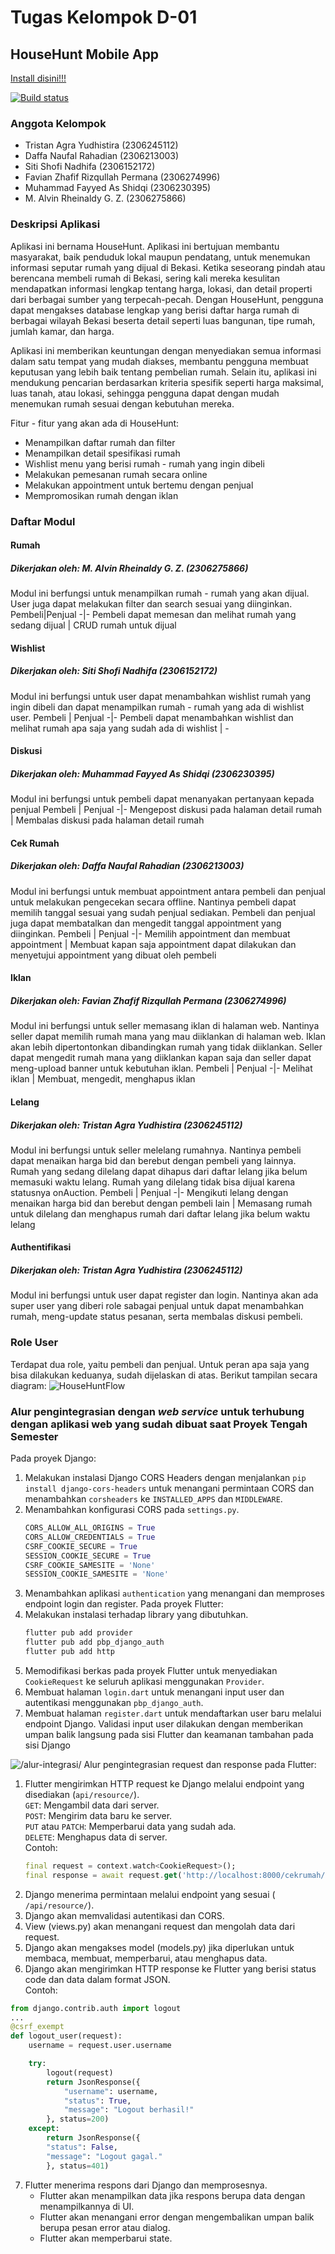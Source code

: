 # Tugas Kelompok D-01

## HouseHunt Mobile App

[Install disini!!!](https://install.appcenter.ms/orgs/pbpd01/apps/househunt/distribution_groups/public/releases/1)

[![Build status](https://build.appcenter.ms/v0.1/apps/15f089e7-bacb-4072-b5ea-0a1fc6573047/branches/main/badge)](https://appcenter.ms)

### Anggota Kelompok

- Tristan Agra Yudhistira (2306245112)
- Daffa Naufal Rahadian (2306213003)
- Siti Shofi Nadhifa (2306152172)
- Favian Zhafif Rizqullah Permana (2306274996)
- Muhammad Fayyed As Shidqi (2306230395)
- M. Alvin Rheinaldy G. Z. (2306275866)

### Deskripsi Aplikasi

Aplikasi ini bernama HouseHunt. Aplikasi ini bertujuan membantu masyarakat, baik penduduk lokal maupun pendatang, untuk menemukan informasi seputar rumah yang dijual di Bekasi. Ketika seseorang pindah atau berencana membeli rumah di Bekasi, sering kali mereka kesulitan mendapatkan informasi lengkap tentang harga, lokasi, dan detail properti dari berbagai sumber yang terpecah-pecah. Dengan HouseHunt, pengguna dapat mengakses database lengkap yang berisi daftar harga rumah di berbagai wilayah Bekasi beserta detail seperti luas bangunan, tipe rumah, jumlah kamar, dan harga.

Aplikasi ini memberikan keuntungan dengan menyediakan semua informasi dalam satu tempat yang mudah diakses, membantu pengguna membuat keputusan yang lebih baik tentang pembelian rumah. Selain itu, aplikasi ini mendukung pencarian berdasarkan kriteria spesifik seperti harga maksimal, luas tanah, atau lokasi, sehingga pengguna dapat dengan mudah menemukan rumah sesuai dengan kebutuhan mereka.

Fitur - fitur yang akan ada di HouseHunt:

- Menampilkan daftar rumah dan filter
- Menampilkan detail spesifikasi rumah
- Wishlist menu yang berisi rumah - rumah yang ingin dibeli
- Melakukan pemesanan rumah secara online
- Melakukan appointment untuk bertemu dengan penjual
- Mempromosikan rumah dengan iklan

### Daftar Modul

#### Rumah

##### Dikerjakan oleh: M. Alvin Rheinaldy G. Z. (2306275866)

Modul ini berfungsi untuk menampilkan rumah - rumah yang akan dijual. User juga dapat melakukan filter dan search sesuai yang diinginkan.
Pembeli|Penjual
-|-
Pembeli dapat memesan dan melihat rumah yang sedang dijual | CRUD rumah untuk dijual

#### Wishlist

##### Dikerjakan oleh: Siti Shofi Nadhifa (2306152172)

Modul ini berfungsi untuk user dapat menambahkan wishlist rumah yang ingin dibeli dan dapat menampilkan rumah - rumah yang ada di wishlist user.
Pembeli | Penjual
-|-
Pembeli dapat menambahkan wishlist dan melihat rumah apa saja yang sudah ada di wishlist | -

#### Diskusi

##### Dikerjakan oleh: Muhammad Fayyed As Shidqi (2306230395)

Modul ini berfungsi untuk pembeli dapat menanyakan pertanyaan kepada penjual
Pembeli | Penjual
-|-
Mengepost diskusi pada halaman detail rumah | Membalas diskusi pada halaman detail rumah

#### Cek Rumah

##### Dikerjakan oleh: Daffa Naufal Rahadian (2306213003)

Modul ini berfungsi untuk membuat appointment antara pembeli dan penjual untuk melakukan pengecekan secara offline. Nantinya pembeli dapat memilih tanggal sesuai yang sudah penjual sediakan. Pembeli dan penjual juga dapat membatalkan dan mengedit tanggal appointment yang diinginkan.
Pembeli | Penjual
-|-
Memilih appointment dan membuat appointment | Membuat kapan saja appointment dapat dilakukan dan menyetujui appointment yang dibuat oleh pembeli

#### Iklan

##### Dikerjakan oleh: Favian Zhafif Rizqullah Permana (2306274996)

Modul ini berfungsi untuk seller memasang iklan di halaman web. Nantinya seller dapat memilih rumah mana yang mau diiklankan di halaman web. Iklan akan lebih dipertontonkan dibandingkan rumah yang tidak diiklankan. Seller dapat mengedit rumah mana yang diiklankan kapan saja dan seller dapat meng-upload banner untuk kebutuhan iklan.
Pembeli | Penjual
-|-
Melihat iklan | Membuat, mengedit, menghapus iklan

#### Lelang

##### Dikerjakan oleh: Tristan Agra Yudhistira (2306245112)

Modul ini berfungsi untuk seller melelang rumahnya. Nantinya pembeli dapat menaikan harga bid dan berebut dengan pembeli yang lainnya. Rumah yang sedang dilelang dapat dihapus dari daftar lelang jika belum memasuki waktu lelang. Rumah yang dilelang tidak bisa dijual karena statusnya onAuction.
Pembeli | Penjual
-|-
Mengikuti lelang dengan menaikan harga bid dan berebut dengan pembeli lain  | Memasang rumah untuk dilelang dan menghapus rumah dari daftar lelang jika belum waktu lelang 

#### Authentifikasi

##### Dikerjakan oleh: Tristan Agra Yudhistira (2306245112)

Modul ini berfungsi untuk user dapat register dan login. Nantinya akan ada super user yang diberi role sabagai penjual untuk dapat menambahkan rumah, meng-update status pesanan, serta membalas diskusi pembeli.

### Role User

Terdapat dua role, yaitu pembeli dan penjual. Untuk peran apa saja yang bisa dilakukan keduanya, sudah dijelaskan di atas. Berikut tampilan secara diagram:
![HouseHuntFlow](https://github.com/user-attachments/assets/48d2a50e-85ad-476d-ab8a-3376fca46692)

### Alur pengintegrasian dengan *web service* untuk terhubung dengan aplikasi web yang sudah dibuat saat Proyek Tengah Semester
Pada proyek Django:
1. Melakukan instalasi Django CORS Headers dengan menjalankan `pip install django-cors-headers` untuk menangani permintaan CORS dan menambahkan `corsheaders` ke `INSTALLED_APPS` dan `MIDDLEWARE`.
2. Menambahkan konfigurasi CORS pada `settings.py`.
    ```python
    CORS_ALLOW_ALL_ORIGINS = True
    CORS_ALLOW_CREDENTIALS = True
    CSRF_COOKIE_SECURE = True
    SESSION_COOKIE_SECURE = True
    CSRF_COOKIE_SAMESITE = 'None'
    SESSION_COOKIE_SAMESITE = 'None'
    ```
3. Menambahkan aplikasi `authentication` yang menangani dan memproses endpoint login dan register.
Pada proyek Flutter:
1. Melakukan instalasi terhadap library yang dibutuhkan.
    ```bash
    flutter pub add provider
    flutter pub add pbp_django_auth
    flutter pub add http
    ```
2. Memodifikasi berkas pada proyek Flutter untuk menyediakan `CookieRequest` ke seluruh aplikasi menggunakan `Provider`.
3. Membuat halaman `login.dart` untuk menangani input user dan autentikasi menggunakan `pbp_django_auth`.
4. Membuat halaman `register.dart` untuk mendaftarkan user baru melalui endpoint Django. Validasi input user dilakukan dengan memberikan umpan balik langsung pada sisi Flutter dan keamanan tambahan pada sisi Django

![/alur-integrasi/](/img/AlurIntegrasiDjangodanFlutter.png)
Alur pengintegrasian request dan response pada Flutter:
1. Flutter mengirimkan HTTP request ke Django melalui endpoint yang disediakan (`api/resource/`).
    <br/>`GET`: Mengambil data dari server.
    <br/>`POST`: Mengirim data baru ke server.
    <br/>`PUT` atau `PATCH`: Memperbarui data yang sudah ada.
    <br/>`DELETE`: Menghapus data di server.
    <br/>Contoh:
    ```dart
    final request = context.watch<CookieRequest>();
    final response = await request.get('http://localhost:8000/cekrumah/json');  // contoh jika dari localhost
    ```
2. Django menerima permintaan melalui endpoint yang sesuai ( `/api/resource/`).
3. Django akan memvalidasi autentikasi dan CORS.
4. View (views.py) akan menangani request dan mengolah data dari request.
5. Django akan mengakses model (models.py) jika diperlukan untuk membaca, membuat, memperbarui, atau menghapus data.
6. Django akan mengirimkan HTTP response ke Flutter yang berisi status code dan data dalam format JSON.
<br/>Contoh:
```python
from django.contrib.auth import logout
...
@csrf_exempt
def logout_user(request):
    username = request.user.username

    try:
        logout(request)
        return JsonResponse({
            "username": username,
            "status": True,
            "message": "Logout berhasil!"
        }, status=200)
    except:
        return JsonResponse({
        "status": False,
        "message": "Logout gagal."
        }, status=401)
```
7. Flutter menerima respons dari Django dan memprosesnya.
    - Flutter akan menampilkan data jika respons berupa data dengan menampilkannya di UI.
    - Flutter akan menangani error dengan mengembalikan umpan balik berupa pesan error atau dialog.
    - Flutter akan memperbarui state.
